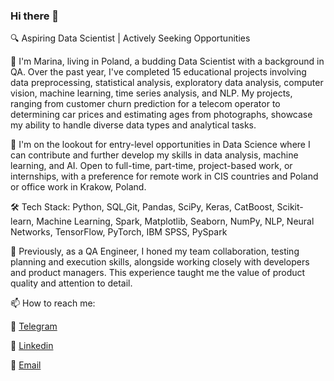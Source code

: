 ### Hi there 👋
🔍 Aspiring Data Scientist | Actively Seeking Opportunities

👋 I'm Marina, living in Poland, a budding Data Scientist with a background in QA. Over the past year, I've completed 15 educational projects involving data preprocessing, statistical analysis, exploratory data analysis, computer vision, machine learning, time series analysis, and NLP. My projects, ranging from customer churn prediction for a telecom operator to determining car prices and estimating ages from photographs, showcase my ability to handle diverse data types and analytical tasks.

🎯 I'm on the lookout for entry-level opportunities in Data Science where I can contribute and further develop my skills in data analysis, machine learning, and AI. Open to full-time, part-time, project-based work, or internships, with a preference for remote work in CIS countries and Poland or office work in Krakow, Poland.

🛠 Tech Stack: Python, SQL,Git, Pandas, SciPy, Keras, CatBoost, Scikit-learn, Machine Learning, Spark, Matplotlib, Seaborn, NumPy, NLP, Neural Networks, TensorFlow, PyTorch, IBM SPSS, PySpark

🌱 Previously, as a QA Engineer, I honed my team collaboration, testing planning and execution skills, alongside working closely with developers and product managers. This experience taught me the value of product quality and attention to detail.


📫 How to reach me:

 💬 [Telegram](t.me/MarinTsv)
 
 💬 [Linkedin](https://www.linkedin.com/in/tsvetkova-m/)
 
 💬 [Email](mailto:marinatsv07@gmail.com) 
<!--
**Marinatsv07/Marinatsv07** is a ✨ _special_ ✨ repository because its `README.md` (this file) appears on your GitHub profile.

Here are some ideas to get you started:

- 🔭 I’m currently working on ...
- 🌱 I’m currently learning ...
- 👯 I’m looking to collaborate on ...
- 🤔 I’m looking for help with ...
- 💬 Ask me about ...
- 📫 How to reach me: ...
- 😄 Pronouns: ...
- ⚡ Fun fact: ...
-->
